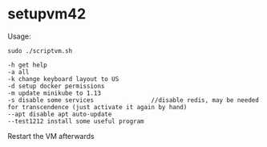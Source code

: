 # setupvm42
Usage:
```
sudo ./scriptvm.sh
```
```
-h get help
-a all
-k change keyboard layout to US
-d setup docker permissions
-m update minikube to 1.13
-s disable some services                //disable redis, may be needed for transcendence (just activate it again by hand)
--apt disable apt auto-update
--test1212 install some useful program
```
Restart the VM afterwards

